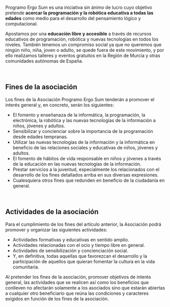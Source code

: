 Programo Ergo Sum es una iniciativa sin ánimo de lucro cuyo objetivo pretende **acercar la programación y la robótica educativa a todas las edades** como medio para el desarrollo del pensamiento lógico y computacional.

Apostamos por una **educación libre y accesible** a través de recursos educativos de programación, robótica y nuevas tecnologías en todos los niveles. También tenemos un compromiso social ya que no queremos que ningún niño, niña, joven o adulto, se quede fuera de este movimiento, y por ello realizamos talleres y eventos gratuitos en la Región de Murcia y otras comunidades autónomas de España.

<VImageLazy
  src="/images/asociacion/collage.png"
  title="Talleres de Robótica en Murcia"
  />



<br />



## Fines de la asociación

Los fines de la Asociación Programo Ergo Sum tenderán a promover el interés general y, en concreto, serán los siguientes:

- El fomento y enseñanaza de la informática, la programación, la electrónica, la robótica y las nuevas tecnologías de la información a niños, jóvenes y adultos.
- Sensibilizar y concienciar sobre la importancia de la programación desde edades tempranas.
- Utilizar las nuevas tecnologías de la información y la informática en beneficio de las relaciones sociales y educativas de niños, jóvenes y adultos.
- El fomento de hábitos de vida responsable en niños y jóvenes a través de la educación en las nuevas tecnologías de la información.
- Prestar servicios a la juventud, especialmente los relacionados con el desarrollo de los fines detallados arriba en sus diversas expresiones.
- Cualesquiera otros fines que redunden en beneficio de la ciudadanía en general.

<VImageLazy
  src="/images/actividades/participo-luego-existo/1.png"
  title="Actividades extraescolares en Murcia"
  />



<br />



## Actividades de la asociación

Para el cumplimiento de los fines del artículo anterior, la Asociación podrá promover y organizar las siguientes actividades:

- Actividades formativas y educativas en sentido amplio.
- Actividades relacionadas con el ocio y tiempo libre en general.
- Actividades de sensibilización y concienciación social.
- Y, en definitiva, todas aquellas que favorezcan el desarrollo y la participación de aquellos que quieran fomentar la cultura en la vida comunitaria.

Al pretender los fines de la asociación, promover objetivos de interés general, las actividades que se realicen así como los beneficios que conlleven no afectarán solamente a los asociados sino que estarán abiertas a cualquier otro beneficiario que reúna las condiciones y caracteres exigidos en función de los fines de la asociación.

<VImageLazy
  src="/images/actividades/coderdojo-murcia/1.png"
  title="CoderDojo en Murcia"
  />
